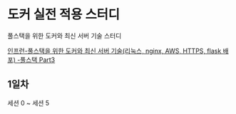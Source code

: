 # 도커 실전 적용 스터디

풀스택을 위한 도커와 최신 서버 기술 스터디  

[인프런-풀스택을 위한 도커와 최신 서버 기술(리눅스, nginx, AWS, HTTPS, flask 배포) -풀스택 Part3](https://inf.run/mdmc)  
  
## 1일차
세션 0 ~ 세션 5  

